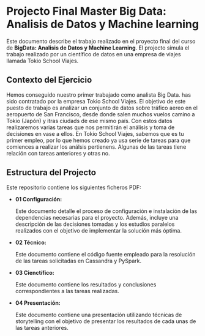 # Projecto Final Master Big Data: Analisis de Datos y Machine learning

Este documento describe el trabajo realizado en el proyecto final del curso de **BigData: Analisis de Datos y Machine Learning**.
El projecto simula el trabajo realizado por un científico de datos en una empresa de viajes llamada Tokio School Viajes.

## Contexto del Ejercicio
Hemos conseguido nuestro primer trabajado como analista Big Data. has sido contratado por la empresa Tokio School Viajes.
El objetivo de este puesto de trabajo es analizar un conjunto de datos sobre tráfico aereo en el aeropuerto de San Francisco, 
desde donde salen muchos vuelos camino a Tokio (Japón) y itras ciudads de ese mismo país.
Con estos datos realizaremos varias tareas que nos permitirán el análisis y toma de decisiones en vase a ellos.
En Tokio School Viajes, sabemos que es tu primer empleo, por lo que hemos creado ya usa serie de tareas para que comiences a realizar
los análsis pertienens. Algunas de las tareas tiene relación con tareas anteriores y otras no.

## Estructura del Projecto
Este repositorio contiene los siguientes ficheros PDF:
- **01 Configuración:**
  
  Este documento detalle el proceso de configuración e instalación de las dependencias necesarias para el proyecto.
  Además, incluye una descripción de las decisiones tomadas y los estudios paralelos realizados con el objetivo de implementar la solución más óptima.
  
- **02 Técnico:**

  Este documento contiene el código fuente empleado para la resolución de las tareas solicitadas en Cassandra y PySpark.
    
- **03 Cienctífico:**

    Este documento contiene los resultados y conclusiones correspondientes a las tareas realizadas.
  
- **04 Presentación:**

  Este documento contiene una presentación utilizando técnicas de storytelling con el objetivo de presentar los resultados de cada unas de las tareas anteriores.


